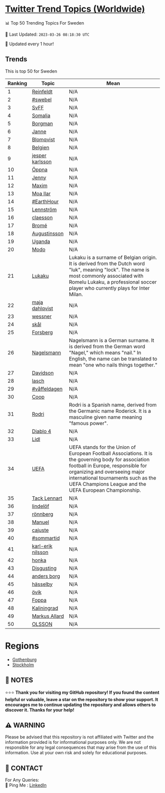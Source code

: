 [Twitter Trend Topics (Worldwide)](https://github.com/ErcinDedeoglu/Twitter-Trend-Topics)
==========


📊 Top 50 Trending Topics For Sweden

📆 Last Updated: `2023-03-26 08:18:30 UTC`

🔧 Updated every 1 hour!


## Trends

This is top 50 for Sweden

| Ranking | Topic | Mean |
| ------- | ------------ | ------------ |
| 1 | [Reinfeldt](http://twitter.com/search?q=Reinfeldt) | N/A |
| 2 | [#swebel](http://twitter.com/search?q=%23swebel) | N/A |
| 3 | [SvFF](http://twitter.com/search?q=SvFF) | N/A |
| 4 | [Somalia](http://twitter.com/search?q=Somalia) | N/A |
| 5 | [Borgman](http://twitter.com/search?q=Borgman) | N/A |
| 6 | [Janne](http://twitter.com/search?q=Janne) | N/A |
| 7 | [Blomqvist](http://twitter.com/search?q=Blomqvist) | N/A |
| 8 | [Belgien](http://twitter.com/search?q=Belgien) | N/A |
| 9 | [jesper karlsson](http://twitter.com/search?q=jesper+karlsson) | N/A |
| 10 | [Öppna](http://twitter.com/search?q=%c3%96ppna) | N/A |
| 11 | [Jenny](http://twitter.com/search?q=Jenny) | N/A |
| 12 | [Maxim](http://twitter.com/search?q=Maxim) | N/A |
| 13 | [Moa Ilar](http://twitter.com/search?q=Moa+Ilar) | N/A |
| 14 | [#EarthHour](http://twitter.com/search?q=%23EarthHour) | N/A |
| 15 | [Lennström](http://twitter.com/search?q=Lennstr%c3%b6m) | N/A |
| 16 | [claesson](http://twitter.com/search?q=claesson) | N/A |
| 17 | [Bromé](http://twitter.com/search?q=Brom%c3%a9) | N/A |
| 18 | [Augustinsson](http://twitter.com/search?q=Augustinsson) | N/A |
| 19 | [Uganda](http://twitter.com/search?q=Uganda) | N/A |
| 20 | [Modo](http://twitter.com/search?q=Modo) | N/A |
| 21 | [Lukaku](http://twitter.com/search?q=Lukaku) | Lukaku is a surname of Belgian origin. It is derived from the Dutch word "luk", meaning "lock". The name is most commonly associated with Romelu Lukaku, a professional soccer player who currently plays for Inter Milan. |
| 22 | [maja dahlqvist](http://twitter.com/search?q=maja+dahlqvist) | N/A |
| 23 | [wessner](http://twitter.com/search?q=wessner) | N/A |
| 24 | [skål](http://twitter.com/search?q=sk%c3%a5l) | N/A |
| 25 | [Forsberg](http://twitter.com/search?q=Forsberg) | N/A |
| 26 | [Nagelsmann](http://twitter.com/search?q=Nagelsmann) | Nagelsmann is a German surname. It is derived from the German word "Nagel," which means "nail." In English, the name can be translated to mean "one who nails things together." |
| 27 | [Davidson](http://twitter.com/search?q=Davidson) | N/A |
| 28 | [lasch](http://twitter.com/search?q=lasch) | N/A |
| 29 | [#våffeldagen](http://twitter.com/search?q=%23v%c3%a5ffeldagen) | N/A |
| 30 | [Coop](http://twitter.com/search?q=Coop) | N/A |
| 31 | [Rodri](http://twitter.com/search?q=Rodri) | Rodri is a Spanish name, derived from the Germanic name Roderick. It is a masculine given name meaning "famous power". |
| 32 | [Diablo 4](http://twitter.com/search?q=Diablo+4) | N/A |
| 33 | [Lidl](http://twitter.com/search?q=Lidl) | N/A |
| 34 | [UEFA](http://twitter.com/search?q=UEFA) | UEFA stands for the Union of European Football Associations. It is the governing body for association football in Europe, responsible for organizing and overseeing major international tournaments such as the UEFA Champions League and the UEFA European Championship. |
| 35 | [Tack Lennart](http://twitter.com/search?q=Tack+Lennart) | N/A |
| 36 | [lindelöf](http://twitter.com/search?q=lindel%c3%b6f) | N/A |
| 37 | [rönnberg](http://twitter.com/search?q=r%c3%b6nnberg) | N/A |
| 38 | [Manuel](http://twitter.com/search?q=Manuel) | N/A |
| 39 | [cajuste](http://twitter.com/search?q=cajuste) | N/A |
| 40 | [#sommartid](http://twitter.com/search?q=%23sommartid) | N/A |
| 41 | [karl-erik nilsson](http://twitter.com/search?q=karl-erik+nilsson) | N/A |
| 42 | [honka](http://twitter.com/search?q=honka) | N/A |
| 43 | [Disgusting](http://twitter.com/search?q=Disgusting) | N/A |
| 44 | [anders borg](http://twitter.com/search?q=anders+borg) | N/A |
| 45 | [hässelby](http://twitter.com/search?q=h%c3%a4sselby) | N/A |
| 46 | [övik](http://twitter.com/search?q=%c3%b6vik) | N/A |
| 47 | [Foppa](http://twitter.com/search?q=Foppa) | N/A |
| 48 | [Kaliningrad](http://twitter.com/search?q=Kaliningrad) | N/A |
| 49 | [Markus Allard](http://twitter.com/search?q=Markus+Allard) | N/A |
| 50 | [OLSSON](http://twitter.com/search?q=OLSSON) | N/A |



# Regions

* [Gothenburg](</Sweden/Gothenburg.md>)
* [Stockholm](</Sweden/Stockholm.md>)



## 📝 NOTES

⭐⭐⭐ **Thank you for visiting my GitHub repository! If you found the content helpful or valuable, leave a star on the repository to show your support. It encourages me to continue updating the repository and allows others to discover it. Thanks for your help!**


## ⚠️ WARNING

Please be advised that this repository is not affiliated with Twitter and the information provided is for informational purposes only. We are not responsible for any legal consequences that may arise from the use of this information. Use at your own risk and solely for educational purposes.


## 📨 CONTACT

 For Any Queries:  
            🏓 Ping Me : [LinkedIn](https://www.linkedin.com/in/ercindedeoglu/)

